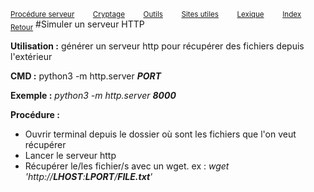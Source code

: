 <sub>[Procédure serveur](server_procedure.md)&nbsp; &nbsp; &nbsp; &nbsp; &nbsp;[Cryptage](cryptage.md)&nbsp; &nbsp; &nbsp; &nbsp; &nbsp;[Outils](tools.md)&nbsp; &nbsp; &nbsp; &nbsp; &nbsp;[Sites utiles](useful_website.md)&nbsp; &nbsp; &nbsp; &nbsp; &nbsp;[Lexique](lexique.md)&nbsp; &nbsp; &nbsp; &nbsp; &nbsp;[Index](index.md)</sub>
<sub>[Retour](tools.md)</sub>
#Simuler un serveur HTTP

**Utilisation :** générer un serveur http pour récupérer des fichiers depuis l'extérieur

**CMD :** python3 -m http.server ***PORT***

**Exemple :** *python3 -m http.server **8000***

**Procédure :**
- Ouvrir terminal depuis le dossier où sont les fichiers que l'on veut récupérer
- Lancer le serveur http
- Récupérer le/les fichier/s avec un wget. ex : *wget 'http://**LHOST**:**LPORT**/**FILE.txt**'*